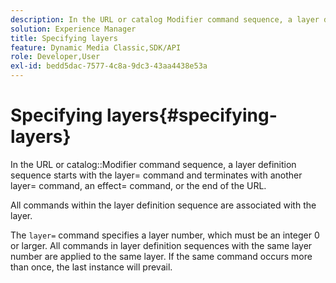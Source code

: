 ```yaml
---
description: In the URL or catalog Modifier command sequence, a layer definition sequence starts with the layer= command and terminates with another layer= command, an effect= command, or the end of the URL.
solution: Experience Manager
title: Specifying layers
feature: Dynamic Media Classic,SDK/API
role: Developer,User
exl-id: bedd5dac-7577-4c8a-9dc3-43aa4438e53a
---
```

# Specifying layers{#specifying-layers}

In the URL or catalog::Modifier command sequence, a layer definition sequence starts with the layer= command and terminates with another layer= command, an effect= command, or the end of the URL.

All commands within the layer definition sequence are associated with the layer.

The `layer=` command specifies a layer number, which must be an integer 0 or larger. All commands in layer definition sequences with the same layer number are applied to the same layer. If the same command occurs more than once, the last instance will prevail.
